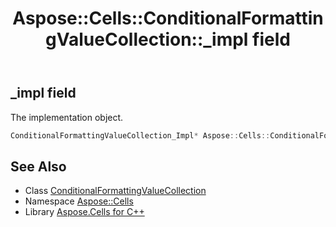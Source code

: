 ﻿---
title: Aspose::Cells::ConditionalFormattingValueCollection::_impl field
linktitle: _impl
second_title: Aspose.Cells for C++ API Reference
description: 'Aspose::Cells::ConditionalFormattingValueCollection::_impl field. The implementation object in C++.'
type: docs
weight: 900
url: /cpp/aspose.cells/conditionalformattingvaluecollection/_impl/
---
## _impl field


The implementation object.

```cpp
ConditionalFormattingValueCollection_Impl* Aspose::Cells::ConditionalFormattingValueCollection::_impl
```

## See Also

* Class [ConditionalFormattingValueCollection](../)
* Namespace [Aspose::Cells](../../)
* Library [Aspose.Cells for C++](../../../)

